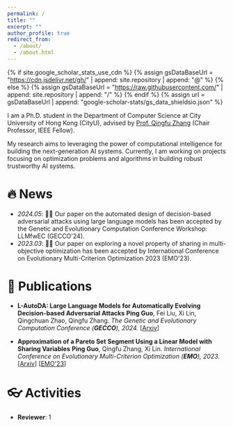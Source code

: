 ```yaml
---
permalink: /
title: ""
excerpt: ""
author_profile: true
redirect_from: 
  - /about/
  - /about.html
---
```


{% if site.google_scholar_stats_use_cdn %}
{% assign gsDataBaseUrl = "https://cdn.jsdelivr.net/gh/" | append: site.repository | append: "@" %}
{% else %}
{% assign gsDataBaseUrl = "https://raw.githubusercontent.com/" | append: site.repository | append: "/" %}
{% endif %}
{% assign url = gsDataBaseUrl | append: "google-scholar-stats/gs_data_shieldsio.json" %}

<span class='anchor' id='about-me'></span>


I am a Ph.D. student in the Department of Computer Science at City University of Hong Kong (CityU), advised by [Prof. Qingfu Zhang](https://www.cs.cityu.edu.hk/~qzhan7/index.html) (Chair Professor, IEEE Fellow).

My research aims to leveraging the power of computational intelligence for building the next-generation AI systems. Currently, I am working on projects focusing on optimization problems and algorithms in building robust trustworthy AI systems.

<!-- My research interest includes neural machine translation and computer vision. I have published more than 100 papers at the top international AI conferences with total <a href='https://scholar.google.com/citations?user=DhtAFkwAAAAJ'>google scholar citations <strong><span id='total_cit'>260000+</span></strong></a> (You can also use google scholar badge <a href='https://scholar.google.com/citations?user=DhtAFkwAAAAJ'><img src="https://img.shields.io/endpoint?url={{ url | url_encode }}&logo=Google%20Scholar&labelColor=f6f6f6&color=9cf&style=flat&label=citations"></a>). -->



# 🔥 News
- *2024.05*: 🎉🎉 Our paper on the automated design of decision-based adversarial attacks using large language models has been accepted by the Genetic and Evolutionary Computation Conference Workshop: LLMfwEC (GECCO'24).
- *2023.03*: 🎉🎉 Our paper on exploring a novel property of sharing in multi-objective optimization has been accepted by International Conference on Evolutionary Multi-Criterion Optimization 2023 (EMO'23).

# 📝 Publications


- **L-AutoDA: Large Language Models for Automatically Evolving Decision-based Adversarial Attacks**
    **Ping Guo**, Fei Liu, Xi Lin, Qingchuan Zhao, Qingfu Zhang.
    *The Genetic and Evolutionary Computation Conference (**GECCO**), 2024.* [[Arxiv](https://arxiv.org/abs/2401.15335)]

- **Approximation of a Pareto Set Segment Using a Linear Model with Sharing Variables**
    **Ping Guo**, Qingfu Zhang, Xi Lin.
    *International Conference on Evolutionary Multi-Criterion Optimization (**EMO**), 2023.* [[Arxiv](https://arxiv.org/abs/2404.00251)] [[EMO'23](https://link.springer.com/chapter/10.1007/978-3-031-27250-9_18)]

# 👓 Activities 
- **Reviewer**: 1

